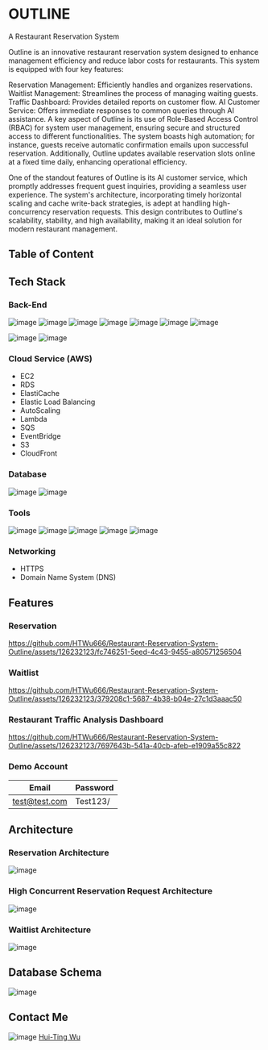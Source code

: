 # OUTLINE

A Restaurant Reservation System

Outline is an innovative restaurant reservation system designed to enhance management efficiency and reduce labor costs for restaurants. This system is equipped with four key features:

Reservation Management: Efficiently handles and organizes reservations.
Waitlist Management: Streamlines the process of managing waiting guests.
Traffic Dashboard: Provides detailed reports on customer flow.
AI Customer Service: Offers immediate responses to common queries through AI assistance.
A key aspect of Outline is its use of Role-Based Access Control (RBAC) for system user management, ensuring secure and structured access to different functionalities. The system boasts high automation; for instance, guests receive automatic confirmation emails upon successful reservation. Additionally, Outline updates available reservation slots online at a fixed time daily, enhancing operational efficiency.

One of the standout features of Outline is its AI customer service, which promptly addresses frequent guest inquiries, providing a seamless user experience. The system's architecture, incorporating timely horizontal scaling and cache write-back strategies, is adept at handling high-concurrency reservation requests. This design contributes to Outline's scalability, stability, and high availability, making it an ideal solution for modern restaurant management.

## Table of Content

## Tech Stack

### Back-End

![image](https://img.shields.io/badge/JavaScript-323330?style=for-the-badge&logo=javascript&logoColor=F7DF1E)
![image](https://img.shields.io/badge/Node%20js-339933?style=for-the-badge&logo=nodedotjs&logoColor=white)
![image](https://img.shields.io/badge/Express%20js-000000?style=for-the-badge&logo=express&logoColor=white)
![image](https://img.shields.io/badge/Amazon_AWS-FF9900?style=for-the-badge&logo=amazonaws&logoColor=white)
![image](https://img.shields.io/badge/Socket.io-010101?&style=for-the-badge&logo=Socket.io&logoColor=white)
![image](https://img.shields.io/badge/ChatGPT-74aa9c?style=for-the-badge&logo=openai&logoColor=white)
![image](https://img.shields.io/badge/Lua-2C2D72.svg?style=for-the-badge&logo=Lua&logoColor=white)

![image](https://img.shields.io/badge/JWT-000000?style=for-the-badge&logo=JSON%20web%20tokens&logoColor=white)
![image](https://img.shields.io/badge/Chart%20js-FF6384?style=for-the-badge&logo=chartdotjs&logoColor=white)

### Cloud Service (AWS)

- EC2
- RDS
- ElastiCache
- Elastic Load Balancing
- AutoScaling
- Lambda
- SQS
- EventBridge
- S3
- CloudFront

### Database

![image](https://img.shields.io/badge/PostgreSQL-316192?style=for-the-badge&logo=postgresql&logoColor=white)
![image](https://img.shields.io/badge/redis-%23DD0031.svg?&style=for-the-badge&logo=redis&logoColor=white)

### Tools

![image](https://img.shields.io/badge/GIT-E44C30?style=for-the-badge&logo=git&logoColor=white)
![image](https://img.shields.io/badge/GitHub_Actions-2088FF?style=for-the-badge&logo=github-actions&logoColor=white)
![image](https://img.shields.io/badge/Docker-2CA5E0?style=for-the-badge&logo=docker&logoColor=white)
![image](https://img.shields.io/badge/k6-7D64FF.svg?style=for-the-badge&logo=k6&logoColor=white)
![image](https://img.shields.io/badge/Vitest-6E9F18.svg?style=for-the-badge&logo=Vitest&logoColor=white)

### Networking

- HTTPS
- Domain Name System (DNS)

## Features

### Reservation

https://github.com/HTWu666/Restaurant-Reservation-System-Outline/assets/126232123/fc746251-5eed-4c43-9455-a80571256504

### Waitlist

https://github.com/HTWu666/Restaurant-Reservation-System-Outline/assets/126232123/379208c1-5687-4b38-b04e-27c1d3aaac50

### Restaurant Traffic Analysis Dashboard

https://github.com/HTWu666/Restaurant-Reservation-System-Outline/assets/126232123/7697643b-541a-40cb-afeb-e1909a55c822

### Demo Account

| Email         | Password |
| ------------- | -------- |
| test@test.com | Test123/ |

## Architecture

### Reservation Architecture

![image](https://d1iiwo05ednfy2.cloudfront.net/Reservation+Architecture.png)

### High Concurrent Reservation Request Architecture

![image](https://d1iiwo05ednfy2.cloudfront.net/High+Concurrent+Request+Arichitecture.png)

### Waitlist Architecture

![image](https://d1iiwo05ednfy2.cloudfront.net/waitlist+architecture.png)

## Database Schema

![image](https://d1iiwo05ednfy2.cloudfront.net/outline_database_schema.png)

## Contact Me

![image](https://img.shields.io/badge/LinkedIn-0A66C2.svg?style=for-the-badge&logo=LinkedIn&logoColor=white) [Hui-Ting Wu](https://www.linkedin.com/in/hui-ting-wu-7b6732149/)
